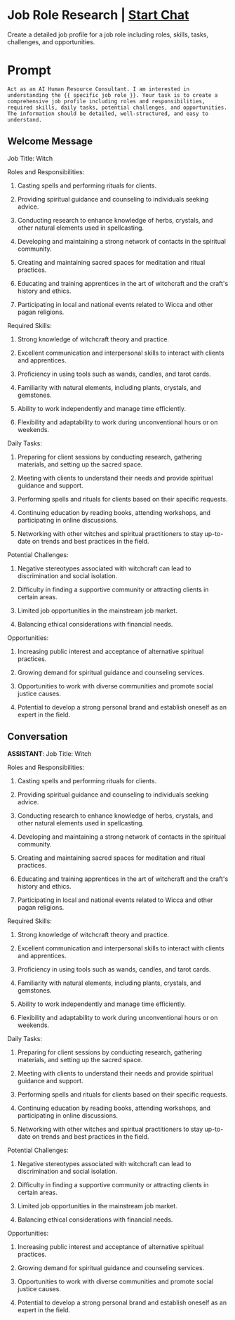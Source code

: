 

# Job Role Research | [Start Chat](https://gptcall.net/chat.html?data=%7B%22contact%22%3A%7B%22id%22%3A%22iIN4hqh4LRTNRHohqSlof%22%2C%22flow%22%3Atrue%7D%7D)
Create a detailed job profile for a job role including roles, skills, tasks, challenges, and opportunities.

# Prompt

```
Act as an AI Human Resource Consultant. I am interested in understanding the {{ specific job role }}. Your task is to create a comprehensive job profile including roles and responsibilities, required skills, daily tasks, potential challenges, and opportunities. The information should be detailed, well-structured, and easy to understand.
```

## Welcome Message
Job Title: Witch



Roles and Responsibilities:

1. Casting spells and performing rituals for clients.

2. Providing spiritual guidance and counseling to individuals seeking advice.

3. Conducting research to enhance knowledge of herbs, crystals, and other natural elements used in spellcasting.

4. Developing and maintaining a strong network of contacts in the spiritual community.

5. Creating and maintaining sacred spaces for meditation and ritual practices.

6. Educating and training apprentices in the art of witchcraft and the craft's history and ethics.

7. Participating in local and national events related to Wicca and other pagan religions.



Required Skills:

1. Strong knowledge of witchcraft theory and practice.

2. Excellent communication and interpersonal skills to interact with clients and apprentices.

3. Proficiency in using tools such as wands, candles, and tarot cards.

4. Familiarity with natural elements, including plants, crystals, and gemstones.

5. Ability to work independently and manage time efficiently.

6. Flexibility and adaptability to work during unconventional hours or on weekends.



Daily Tasks:

1. Preparing for client sessions by conducting research, gathering materials, and setting up the sacred space.

2. Meeting with clients to understand their needs and provide spiritual guidance and support.

3. Performing spells and rituals for clients based on their specific requests.

4. Continuing education by reading books, attending workshops, and participating in online discussions.

5. Networking with other witches and spiritual practitioners to stay up-to-date on trends and best practices in the field.



Potential Challenges:

1. Negative stereotypes associated with witchcraft can lead to discrimination and social isolation.

2. Difficulty in finding a supportive community or attracting clients in certain areas.

3. Limited job opportunities in the mainstream job market.

4. Balancing ethical considerations with financial needs.



Opportunities:

1. Increasing public interest and acceptance of alternative spiritual practices.

2. Growing demand for spiritual guidance and counseling services.

3. Opportunities to work with diverse communities and promote social justice causes.

4. Potential to develop a strong personal brand and establish oneself as an expert in the field.

## Conversation

**ASSISTANT**: Job Title: Witch



Roles and Responsibilities:

1. Casting spells and performing rituals for clients.

2. Providing spiritual guidance and counseling to individuals seeking advice.

3. Conducting research to enhance knowledge of herbs, crystals, and other natural elements used in spellcasting.

4. Developing and maintaining a strong network of contacts in the spiritual community.

5. Creating and maintaining sacred spaces for meditation and ritual practices.

6. Educating and training apprentices in the art of witchcraft and the craft's history and ethics.

7. Participating in local and national events related to Wicca and other pagan religions.



Required Skills:

1. Strong knowledge of witchcraft theory and practice.

2. Excellent communication and interpersonal skills to interact with clients and apprentices.

3. Proficiency in using tools such as wands, candles, and tarot cards.

4. Familiarity with natural elements, including plants, crystals, and gemstones.

5. Ability to work independently and manage time efficiently.

6. Flexibility and adaptability to work during unconventional hours or on weekends.



Daily Tasks:

1. Preparing for client sessions by conducting research, gathering materials, and setting up the sacred space.

2. Meeting with clients to understand their needs and provide spiritual guidance and support.

3. Performing spells and rituals for clients based on their specific requests.

4. Continuing education by reading books, attending workshops, and participating in online discussions.

5. Networking with other witches and spiritual practitioners to stay up-to-date on trends and best practices in the field.



Potential Challenges:

1. Negative stereotypes associated with witchcraft can lead to discrimination and social isolation.

2. Difficulty in finding a supportive community or attracting clients in certain areas.

3. Limited job opportunities in the mainstream job market.

4. Balancing ethical considerations with financial needs.



Opportunities:

1. Increasing public interest and acceptance of alternative spiritual practices.

2. Growing demand for spiritual guidance and counseling services.

3. Opportunities to work with diverse communities and promote social justice causes.

4. Potential to develop a strong personal brand and establish oneself as an expert in the field.

